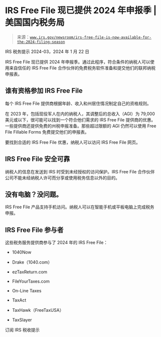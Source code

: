 <!--yml

分类：未分类

日期：2024 年 5 月 27 日 15:04:56

-->

# IRS Free File 现已提供 2024 年申报季 | 美国国内税务局

> 来源：[`www.irs.gov/newsroom/irs-free-file-is-now-available-for-the-2024-filing-season`](https://www.irs.gov/newsroom/irs-free-file-is-now-available-for-the-2024-filing-season)

IRS 税务提示 2024-03，2024 年 1 月 22 日

IRS Free File 现已提供 2024 年申报季。通过此程序，符合条件的纳税人可以使用来自信任的 IRS Free File 合作伙伴的免费税务软件准备和提交他们的联邦纳税申报表。

## 谁有资格参加 IRS Free File

每个 IRS Free File 提供商根据年龄、收入和州居住情况制定自己的资格规则。

在 2023 年，包括现役军人在内的纳税人，其调整后的总收入（AGI）为 79,000 美元或以下，很可能可以找到一个符合他们需求的 IRS Free File 提供商的优惠。一些提供商还提供免费的州税申报准备。那些超过限额的 AGI 仍然可以使用 Free File Fillable Forms 免费提交他们的申报表。

要找到合适的 IRS Free File 优惠，纳税人可以访问 IRS Free File 网页。

## IRS Free File 安全可靠

纳税人的信息在发送到 IRS 时受到未经授权的访问保护。IRS Free File 合作伙伴公司不能未经纳税人许可而分享或使用税务信息以外的目的。

## 没有电脑？没问题。

IRS Free File 产品支持手机访问。纳税人可以在智能手机或平板电脑上完成税务申报。

## IRS Free File 参与者

这些税务服务提供商参与了 2024 年的 IRS Free File：

+   1040Now

+   Drake（1040.com）

+   ezTaxReturn.com

+   FileYourTaxes.com

+   On-Line Taxes

+   TaxAct

+   TaxHawk（FreeTaxUSA）

+   TaxSlayer

订阅 IRS 税收提示
